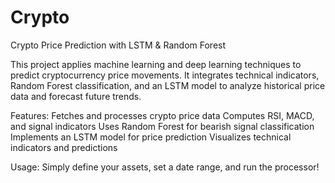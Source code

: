 # Crypto

Crypto Price Prediction with LSTM & Random Forest

This project applies machine learning and deep learning techniques to predict cryptocurrency price movements. It integrates technical indicators, Random Forest classification, and an LSTM model to analyze historical price data and forecast future trends.

Features:
Fetches and processes crypto price data
Computes RSI, MACD, and signal indicators
Uses Random Forest for bearish signal classification
Implements an LSTM model for price prediction
Visualizes technical indicators and predictions

Usage: Simply define your assets, set a date range, and run the processor!

